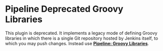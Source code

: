 # Pipeline Deprecated Groovy Libraries

This plugin is deprecated.
It implements a legacy mode of defining Groovy libraries in which there is a single Git repository hosted by Jenkins itself, to which you may push changes.
Instead use [**Pipeline: Groovy Libraries**](https://plugins.jenkins.io/pipeline-groovy-lib/).
